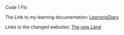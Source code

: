 Code 1 Flo

The Link to my learning documentation:
[LearningDiary](Code1_Diary.md)

Links to the changed websites:
[The new Länd](Projects/Images/TheLänd.png) 


